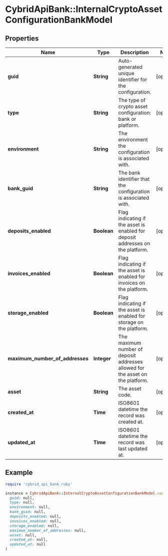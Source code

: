 # CybridApiBank::InternalCryptoAssetConfigurationBankModel

## Properties

| Name | Type | Description | Notes |
| ---- | ---- | ----------- | ----- |
| **guid** | **String** | Auto-generated unique identifier for the configuration. | [optional] |
| **type** | **String** | The type of crypto asset configuration: bank or platform. | [optional] |
| **environment** | **String** | The environment the configuration is associated with. | [optional] |
| **bank_guid** | **String** | The bank identifier that the configuration is associated with. | [optional] |
| **deposits_enabled** | **Boolean** | Flag indicating if the asset is enabled for deposit addresses on the platform. | [optional] |
| **invoices_enabled** | **Boolean** | Flag indicating if the asset is enabled for invoices on the platform. | [optional] |
| **storage_enabled** | **Boolean** | Flag indicating if the asset is enabled for storage on the platform. | [optional] |
| **maximum_number_of_addresses** | **Integer** | The maximum number of deposit addresses allowed for the asset on the platform. | [optional] |
| **asset** | **String** | The asset code. | [optional] |
| **created_at** | **Time** | ISO8601 datetime the record was created at. | [optional] |
| **updated_at** | **Time** | ISO8601 datetime the record was last updated at. | [optional] |

## Example

```ruby
require 'cybrid_api_bank_ruby'

instance = CybridApiBank::InternalCryptoAssetConfigurationBankModel.new(
  guid: null,
  type: null,
  environment: null,
  bank_guid: null,
  deposits_enabled: null,
  invoices_enabled: null,
  storage_enabled: null,
  maximum_number_of_addresses: null,
  asset: null,
  created_at: null,
  updated_at: null
)
```

